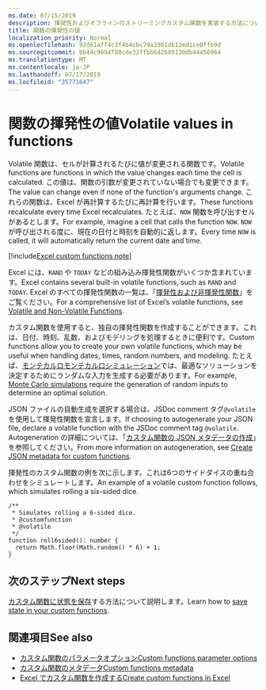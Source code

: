 ```yaml
---
ms.date: 07/15/2019
description: 揮発性およびオフラインのストリーミングカスタム関数を実装する方法について説明します。
title: 関数の揮発性の値
localization_priority: Normal
ms.openlocfilehash: 92d61aff4c3f4b4cbc79a3981db12ed1ce0ffb9d
ms.sourcegitcommit: bb44c9694f88cde32ffbb642689130db44456964
ms.translationtype: MT
ms.contentlocale: ja-JP
ms.lasthandoff: 07/17/2019
ms.locfileid: "35771647"
---
```

# <a name="volatile-values-in-functions"></a><span data-ttu-id="82921-103">関数の揮発性の値</span><span class="sxs-lookup"><span data-stu-id="82921-103">Volatile values in functions</span></span>

<span data-ttu-id="82921-104">Volatile 関数は、セルが計算されるたびに値が変更される関数です。</span><span class="sxs-lookup"><span data-stu-id="82921-104">Volatile functions are functions in which the value changes each time the cell is calculated.</span></span> <span data-ttu-id="82921-105">この値は、関数の引数が変更されていない場合でも変更できます。</span><span class="sxs-lookup"><span data-stu-id="82921-105">The value can change even if none of the function's arguments change.</span></span> <span data-ttu-id="82921-106">これらの関数は、Excel が再計算するたびに再計算を行います。</span><span class="sxs-lookup"><span data-stu-id="82921-106">These functions recalculate every time Excel recalculates.</span></span> <span data-ttu-id="82921-107">たとえば、`NOW` 関数を呼び出すセルがあるとします。</span><span class="sxs-lookup"><span data-stu-id="82921-107">For example, imagine a cell that calls the function `NOW`.</span></span> <span data-ttu-id="82921-108">`NOW` が呼び出される度に、現在の日付と時刻を自動的に返します。</span><span class="sxs-lookup"><span data-stu-id="82921-108">Every time `NOW` is called, it will automatically return the current date and time.</span></span>

[!include[Excel custom functions note](../includes/excel-custom-functions-note.md)]

<span data-ttu-id="82921-109">Excel には、`RAND` や `TODAY` などの組み込み揮発性関数がいくつか含まれています。</span><span class="sxs-lookup"><span data-stu-id="82921-109">Excel contains several built-in volatile functions, such as `RAND` and `TODAY`.</span></span> <span data-ttu-id="82921-110">Excel のすべての揮発性関数の一覧は、「[揮発性および非揮発性関数](/office/client-developer/excel/excel-recalculation#volatile-and-non-volatile-functions)」をご覧ください。</span><span class="sxs-lookup"><span data-stu-id="82921-110">For a comprehensive list of Excel’s volatile functions, see [Volatile and Non-Volatile Functions](/office/client-developer/excel/excel-recalculation#volatile-and-non-volatile-functions).</span></span>

<span data-ttu-id="82921-111">カスタム関数を使用すると、独自の揮発性関数を作成することができます。これは、日付、時刻、乱数、およびモデリングを処理するときに便利です。</span><span class="sxs-lookup"><span data-stu-id="82921-111">Custom functions allow you to create your own volatile functions, which may be useful when handling dates, times, random numbers, and modeling.</span></span> <span data-ttu-id="82921-112">たとえば、[モンテカルロモンテカルロシミュレーション](https://en.wikipedia.org/wiki/Monte_Carlo_method)では、最適なソリューションを決定するためにランダムな入力を生成する必要があります。</span><span class="sxs-lookup"><span data-stu-id="82921-112">For example, [Monte Carlo simulations](https://en.wikipedia.org/wiki/Monte_Carlo_method) require the generation of random inputs to determine an optimal solution.</span></span>

<span data-ttu-id="82921-113">JSON ファイルの自動生成を選択する場合は、JSDoc comment タグ`@volatile`を使用して揮発性関数を宣言します。</span><span class="sxs-lookup"><span data-stu-id="82921-113">If choosing to autogenerate your JSON file, declare a volatile function with the JSDoc comment tag `@volatile`.</span></span> <span data-ttu-id="82921-114">Autogeneration の詳細については、「[カスタム関数の JSON メタデータの作成](custom-functions-json-autogeneration.md)」を参照してください。</span><span class="sxs-lookup"><span data-stu-id="82921-114">From more information on autogeneration, see [Create JSON metadata for custom functions](custom-functions-json-autogeneration.md).</span></span>

<span data-ttu-id="82921-115">揮発性のカスタム関数の例を次に示します。これは6つのサイドダイスの重ね合わせをシミュレートします。</span><span class="sxs-lookup"><span data-stu-id="82921-115">An example of a volatile custom function follows, which simulates rolling a six-sided dice.</span></span>

```JS
/**
 * Simulates rolling a 6-sided dice.
 * @customfunction
 * @volatile
 */
function roll6sided(): number {
  return Math.floor(Math.random() * 6) + 1;
}
```

## <a name="next-steps"></a><span data-ttu-id="82921-116">次のステップ</span><span class="sxs-lookup"><span data-stu-id="82921-116">Next steps</span></span>
<span data-ttu-id="82921-117">[カスタム関数に状態を保存](custom-functions-save-state.md)する方法について説明します。</span><span class="sxs-lookup"><span data-stu-id="82921-117">Learn how to [save state in your custom functions](custom-functions-save-state.md).</span></span>

## <a name="see-also"></a><span data-ttu-id="82921-118">関連項目</span><span class="sxs-lookup"><span data-stu-id="82921-118">See also</span></span>

* [<span data-ttu-id="82921-119">カスタム関数のパラメータオプション</span><span class="sxs-lookup"><span data-stu-id="82921-119">Custom functions parameter options</span></span>](custom-functions-parameter-options.md)
* [<span data-ttu-id="82921-120">カスタム関数のメタデータ</span><span class="sxs-lookup"><span data-stu-id="82921-120">Custom functions metadata</span></span>](custom-functions-json.md)
* [<span data-ttu-id="82921-121">Excel でカスタム関数を作成する</span><span class="sxs-lookup"><span data-stu-id="82921-121">Create custom functions in Excel</span></span>](custom-functions-overview.md)
